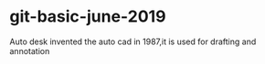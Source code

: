 # git-basic-june-2019
Auto desk invented the auto cad in 1987,it is used for drafting and annotation

